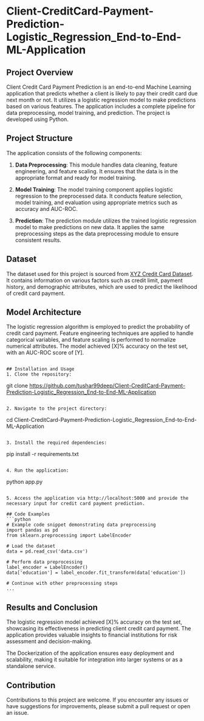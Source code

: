 # Client-CreditCard-Payment-Prediction-Logistic_Regression_End-to-End-ML-Application
## Project Overview
Client Credit Card Payment Prediction is an end-to-end Machine Learning application that predicts whether a client is likely to pay their credit card due next month or not. It utilizes a logistic regression model to make predictions based on various features. The application includes a complete pipeline for data preprocessing, model training, and prediction. The project is developed using Python.
## Project Structure
The application consists of the following components:

1. **Data Preprocessing**: This module handles data cleaning, feature engineering, and feature scaling. It ensures that the data is in the appropriate format and ready for model training.

2. **Model Training**: The model training component applies logistic regression to the preprocessed data. It conducts feature selection, model training, and evaluation using appropriate metrics such as accuracy and AUC-ROC.

3. **Prediction**: The prediction module utilizes the trained logistic regression model to make predictions on new data. It applies the same preprocessing steps as the data preprocessing module to ensure consistent results.

## Dataset
The dataset used for this project is sourced from [XYZ Credit Card Dataset](link-to-dataset). It contains information on various factors such as credit limit, payment history, and demographic attributes, which are used to predict the likelihood of credit card payment.

## Model Architecture
The logistic regression algorithm is employed to predict the probability of credit card payment. Feature engineering techniques are applied to handle categorical variables, and feature scaling is performed to normalize numerical attributes. The model achieved [X]% accuracy on the test set, with an AUC-ROC score of [Y].

```

## Installation and Usage
1. Clone the repository:

```
git clone https://github.com/tushar99deep/Client-CreditCard-Payment-Prediction-Logistic_Regression_End-to-End-ML-Application
```

2. Navigate to the project directory:

```
cd Client-CreditCard-Payment-Prediction-Logistic_Regression_End-to-End-ML-Application
```

3. Install the required dependencies:

```
pip install -r requirements.txt
```

4. Run the application:

```
python app.py
```

5. Access the application via http://localhost:5000 and provide the necessary input for credit card payment prediction.

## Code Examples
```python
# Example code snippet demonstrating data preprocessing
import pandas as pd
from sklearn.preprocessing import LabelEncoder

# Load the dataset
data = pd.read_csv('data.csv')

# Perform data preprocessing
label_encoder = LabelEncoder()
data['education'] = label_encoder.fit_transform(data['education'])

# Continue with other preprocessing steps
...
```

## Results and Conclusion
The logistic regression model achieved [X]% accuracy on the test set, showcasing its effectiveness in predicting client credit card payment. The application provides valuable insights to financial institutions for risk assessment and decision-making.

The Dockerization of the application ensures easy deployment and scalability, making it suitable for integration into larger systems or as a standalone service.




## Contribution
Contributions to this project are welcome. If you encounter any issues or have suggestions for improvements, please submit a pull request or open an issue.
```

